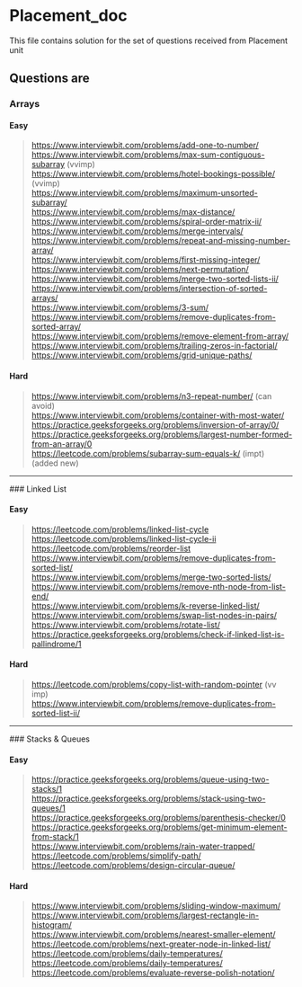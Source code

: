 # Placement_doc
This file contains solution for the set of questions received from Placement unit

## Questions are
### Arrays

#### Easy
>https://www.interviewbit.com/problems/add-one-to-number/<br />
>https://www.interviewbit.com/problems/max-sum-contiguous-subarray (vvimp)<br />
>https://www.interviewbit.com/problems/hotel-bookings-possible/ (vvimp)<br />
>https://www.interviewbit.com/problems/maximum-unsorted-subarray/<br />
>https://www.interviewbit.com/problems/max-distance/<br />
>https://www.interviewbit.com/problems/spiral-order-matrix-ii/<br />
>https://www.interviewbit.com/problems/merge-intervals/<br />
>https://www.interviewbit.com/problems/repeat-and-missing-number-array/<br />
>https://www.interviewbit.com/problems/first-missing-integer/<br />
>https://www.interviewbit.com/problems/next-permutation/<br />
>https://www.interviewbit.com/problems/merge-two-sorted-lists-ii/<br />
>https://www.interviewbit.com/problems/intersection-of-sorted-arrays/<br />
>https://www.interviewbit.com/problems/3-sum/<br />
>https://www.interviewbit.com/problems/remove-duplicates-from-sorted-array/<br />
>https://www.interviewbit.com/problems/remove-element-from-array/<br />
>https://www.interviewbit.com/problems/trailing-zeros-in-factorial/<br />
>https://www.interviewbit.com/problems/grid-unique-paths/<br />

#### Hard
>https://www.interviewbit.com/problems/n3-repeat-number/ (can avoid)<br />
>https://www.interviewbit.com/problems/container-with-most-water/<br />
>https://practice.geeksforgeeks.org/problems/inversion-of-array/0/<br />
>https://practice.geeksforgeeks.org/problems/largest-number-formed-from-an-array/0<br />
>https://leetcode.com/problems/subarray-sum-equals-k/ (impt) (added new)<br />

<hr>
### Linked List

#### Easy
>https://leetcode.com/problems/linked-list-cycle<br />
>https://leetcode.com/problems/linked-list-cycle-ii<br />
>https://leetcode.com/problems/reorder-list<br />
>https://www.interviewbit.com/problems/remove-duplicates-from-sorted-list/<br />
>https://www.interviewbit.com/problems/merge-two-sorted-lists/<br />
>https://www.interviewbit.com/problems/remove-nth-node-from-list-end/<br />
>https://www.interviewbit.com/problems/k-reverse-linked-list/<br />
>https://www.interviewbit.com/problems/swap-list-nodes-in-pairs/<br />
>https://www.interviewbit.com/problems/rotate-list/<br />
>https://practice.geeksforgeeks.org/problems/check-if-linked-list-is-pallindrome/1<br />

#### Hard

>https://leetcode.com/problems/copy-list-with-random-pointer (vv imp)<br />
>https://www.interviewbit.com/problems/remove-duplicates-from-sorted-list-ii/<br />

<hr>
### Stacks & Queues

#### Easy

>https://practice.geeksforgeeks.org/problems/queue-using-two-stacks/1<br />
>https://practice.geeksforgeeks.org/problems/stack-using-two-queues/1<br />
>https://practice.geeksforgeeks.org/problems/parenthesis-checker/0<br />
>https://practice.geeksforgeeks.org/problems/get-minimum-element-from-stack/1<br />
>https://www.interviewbit.com/problems/rain-water-trapped/<br />
>https://leetcode.com/problems/simplify-path/<br />
>https://leetcode.com/problems/design-circular-queue/<br />


#### Hard

>https://www.interviewbit.com/problems/sliding-window-maximum/<br />
>https://www.interviewbit.com/problems/largest-rectangle-in-histogram/<br />
>https://www.interviewbit.com/problems/nearest-smaller-element/<br />
>https://leetcode.com/problems/next-greater-node-in-linked-list/<br />
>https://leetcode.com/problems/daily-temperatures/<br />
>https://leetcode.com/problems/daily-temperatures/<br />
>https://leetcode.com/problems/evaluate-reverse-polish-notation/<br />



